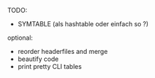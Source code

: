 TODO:
- SYMTABLE (als hashtable oder einfach so ?)

optional:
- reorder headerfiles and merge
- beautify code
- print pretty CLI tables

